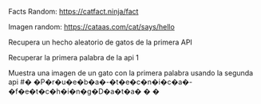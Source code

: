 Facts Random: https://catfact.ninja/fact

Imagen random: https://cataas.com/cat/says/hello

Recupera un hecho aleatorio de gatos de la primera API

Recuperar la primera palabra de la api 1 

Muestra una imagen de un gato con la primera palabra usando la segunda api 
#� �P�r�u�e�b�a�-�t�e�c�n�i�c�a�-�f�e�t�c�h�i�n�g�D�a�t�a�
�
�
